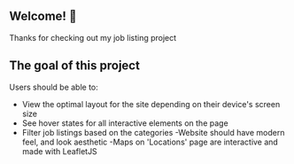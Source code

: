 
## Welcome! 👋

Thanks for checking out my job listing project


## The goal of this project

Users should be able to:

- View the optimal layout for the site depending on their device's screen size
- See hover states for all interactive elements on the page
- Filter job listings based on the categories
-Website should have modern feel, and look aesthetic 
-Maps on 'Locations' page are interactive and made with LeafletJS
